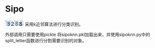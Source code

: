 # Sipo

![](source/1d46bf55-852e-4d3d-a8f7-2a32f66f9bc3.png) 采用k近邻算法进行分类识别。

外部调用只需要使用pickle 将sipoknn.pkl加载出来，并使用sipoknn.py中的split_letter函数进行分割需要识别的对象。